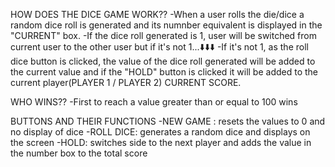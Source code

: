 HOW DOES THE DICE GAME WORK??
-When a user rolls the die/dice a random dice roll is generated and its numnber equivalent is displayed in the "CURRENT" box.
-If the dice roll generated is 1, user will be switched from current user to the other user but if it's not 1...⬇️⬇️⬇️
-If it's not 1, as the roll dice button is clicked, the value of the dice roll generated will be added to the current value and if the "HOLD" button is clicked it will be added to the current player(PLAYER 1 / PLAYER 2) CURRENT SCORE.

WHO WINS??
-First to reach a value greater than or equal to 100 wins


BUTTONS AND THEIR FUNCTIONS
-NEW GAME : resets the values to 0 and no display of dice
-ROLL DICE: generates a random dice and displays on the screen
-HOLD: switches side to the next player and adds the value in the number box to the total score
